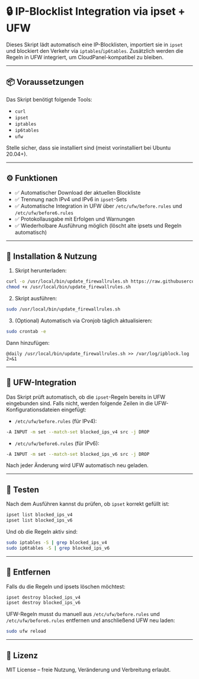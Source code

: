 # 🔒 IP-Blocklist Integration via ipset + UFW

Dieses Skript lädt automatisch eine IP-Blocklisten, importiert sie in `ipset` und blockiert den Verkehr via `iptables`/`ip6tables`. Zusätzlich werden die Regeln in UFW integriert, um CloudPanel-kompatibel zu bleiben.

---

## 📦 Voraussetzungen

Das Skript benötigt folgende Tools:

- `curl`
- `ipset`
- `iptables`
- `ip6tables`
- `ufw`

Stelle sicher, dass sie installiert sind (meist vorinstalliert bei Ubuntu 20.04+).

---

## ⚙️ Funktionen

- ✅ Automatischer Download der aktuellen Blockliste
- ✅ Trennung nach IPv4 und IPv6 in `ipset`-Sets
- ✅ Automatische Integration in UFW über `/etc/ufw/before.rules` und `/etc/ufw/before6.rules`
- ✅ Protokollausgabe mit Erfolgen und Warnungen
- ✅ Wiederholbare Ausführung möglich (löscht alte ipsets und Regeln automatisch)

---

## 🚀 Installation & Nutzung

1. Skript herunterladen:

```bash
curl -o /usr/local/bin/update_firewallrules.sh https://raw.githubusercontent.com/qttx-dev/cloudpanel-ufw-blocklist/refs/heads/main/update_firewallrules.sh
chmod +x /usr/local/bin/update_firewallrules.sh
````

2. Skript ausführen:

```bash
sudo /usr/local/bin/update_firewallrules.sh
```

3. (Optional) Automatisch via Cronjob täglich aktualisieren:

```bash
sudo crontab -e
```

Dann hinzufügen:

```cron
@daily /usr/local/bin/update_firewallrules.sh >> /var/log/ipblock.log 2>&1
```

---

## 🔁 UFW-Integration

Das Skript prüft automatisch, ob die `ipset`-Regeln bereits in UFW eingebunden sind. Falls nicht, werden folgende Zeilen in die UFW-Konfigurationsdateien eingefügt:

* `/etc/ufw/before.rules` (für IPv4):

```bash
-A INPUT -m set --match-set blocked_ips_v4 src -j DROP
```

* `/etc/ufw/before6.rules` (für IPv6):

```bash
-A INPUT -m set --match-set blocked_ips_v6 src -j DROP
```

Nach jeder Änderung wird UFW automatisch neu geladen.

---

## 🧪 Testen

Nach dem Ausführen kannst du prüfen, ob `ipset` korrekt gefüllt ist:

```bash
ipset list blocked_ips_v4
ipset list blocked_ips_v6
```

Und ob die Regeln aktiv sind:

```bash
sudo iptables -S | grep blocked_ips_v4
sudo ip6tables -S | grep blocked_ips_v6
```

---

## 🧹 Entfernen

Falls du die Regeln und ipsets löschen möchtest:

```bash
ipset destroy blocked_ips_v4
ipset destroy blocked_ips_v6
```

UFW-Regeln musst du manuell aus `/etc/ufw/before.rules` und `/etc/ufw/before6.rules` entfernen und anschließend UFW neu laden:

```bash
sudo ufw reload
```

---

## 📄 Lizenz

MIT License – freie Nutzung, Veränderung und Verbreitung erlaubt.

